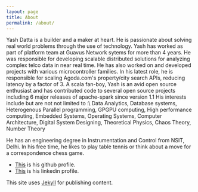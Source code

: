 ```yaml
---
layout: page
title: About
permalink: /about/
---
```


Yash Datta is a builder and a maker at heart. He is passionate about solving
real world problems through the use of technology. Yash has worked as part of
platform team at Guavus Network sytems for more than 4 years. He was
responsible for developing scalable distributed solutions for analyzing complex telco data in near real time. He has also worked on and developed projects with various microcontroller families. 
In his latest role, he is responsible for scaling Agoda.com's property/city
search APIs, reducing latency by a factor of 3.
A scala fan-boy, Yash is an avid open source enthusiast and has contributed
code to several open source projects including  6 major releases of
apache-spark since version 1.1
His interests include but are not not limited to :\\
Data Analytics, Database systems, Heterogenous Parallel programming, GPGPU computing, High performance computing, Embedded Systems,
Operating Systems, Computer Architecture, Digital System Designing, Theoretical Physics, Chaos Theory, Number Theory

He has an engineering degree in Instrumentation and Control from NSIT, Delhi.
In his free time, he likes to play table tennis or think about a move for a correspondence chess game.

- [This](https://github.com/saucam) is his github profile.
- [This](https://in.linkedin.com/in/ydatta) is his linkedin profile.

This site uses [Jekyll](https://github.com/jekyll/jekyll) for publishing content.
